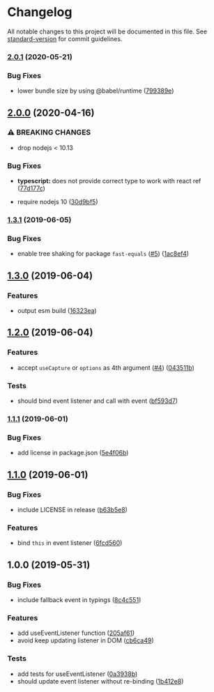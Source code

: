 # Changelog

All notable changes to this project will be documented in this file. See [standard-version](https://github.com/conventional-changelog/standard-version) for commit guidelines.

### [2.0.1](https://github.com/foray1010/use-typed-event-listener/compare/v2.0.0...v2.0.1) (2020-05-21)

### Bug Fixes

- lower bundle size by using @babel/runtime ([799389e](https://github.com/foray1010/use-typed-event-listener/commit/799389ee6cac419a206c2d7cf6b0e6aac08bc084))

## [2.0.0](https://github.com/foray1010/use-typed-event-listener/compare/v1.3.1...v2.0.0) (2020-04-16)

### ⚠ BREAKING CHANGES

- drop nodejs < 10.13

### Bug Fixes

- **typescript:** does not provide correct type to work with react ref ([77d177c](https://github.com/foray1010/use-typed-event-listener/commit/77d177c21057d763514680a00f1f7e3a66aa6728))

* require nodejs 10 ([30d9bf5](https://github.com/foray1010/use-typed-event-listener/commit/30d9bf5c99057a795885179cff4df14632016617))

### [1.3.1](https://github.com/foray1010/use-typed-event-listener/compare/v1.3.0...v1.3.1) (2019-06-05)

### Bug Fixes

- enable tree shaking for package `fast-equals` ([#5](https://github.com/foray1010/use-typed-event-listener/issues/5)) ([1ac8ef4](https://github.com/foray1010/use-typed-event-listener/commit/1ac8ef4))

## [1.3.0](https://github.com/foray1010/use-typed-event-listener/compare/v1.2.0...v1.3.0) (2019-06-04)

### Features

- output esm build ([16323ea](https://github.com/foray1010/use-typed-event-listener/commit/16323ea))

## [1.2.0](https://github.com/foray1010/use-typed-event-listener/compare/v1.1.1...v1.2.0) (2019-06-04)

### Features

- accept `useCapture` or `options` as 4th argument ([#4](https://github.com/foray1010/use-typed-event-listener/issues/4)) ([043511b](https://github.com/foray1010/use-typed-event-listener/commit/043511b))

### Tests

- should bind event listener and call with event ([bf593d7](https://github.com/foray1010/use-typed-event-listener/commit/bf593d7))

### [1.1.1](https://github.com/foray1010/use-typed-event-listener/compare/v1.1.0...v1.1.1) (2019-06-01)

### Bug Fixes

- add license in package.json ([5e4f06b](https://github.com/foray1010/use-typed-event-listener/commit/5e4f06b))

## [1.1.0](https://github.com/foray1010/use-typed-event-listener/compare/v1.0.0...v1.1.0) (2019-06-01)

### Bug Fixes

- include LICENSE in release ([b63b5e8](https://github.com/foray1010/use-typed-event-listener/commit/b63b5e8))

### Features

- bind `this` in event listener ([6fcd560](https://github.com/foray1010/use-typed-event-listener/commit/6fcd560))

## 1.0.0 (2019-05-31)

### Bug Fixes

- include fallback event in typings ([8c4c551](https://github.com/foray1010/use-typed-event-listener/commit/8c4c551))

### Features

- add useEventListener function ([205af61](https://github.com/foray1010/use-typed-event-listener/commit/205af61))
- avoid keep updating listener in DOM ([cb6ca49](https://github.com/foray1010/use-typed-event-listener/commit/cb6ca49))

### Tests

- add tests for useEventListener ([0a3938b](https://github.com/foray1010/use-typed-event-listener/commit/0a3938b))
- should update event listener without re-binding ([1b412e8](https://github.com/foray1010/use-typed-event-listener/commit/1b412e8))
